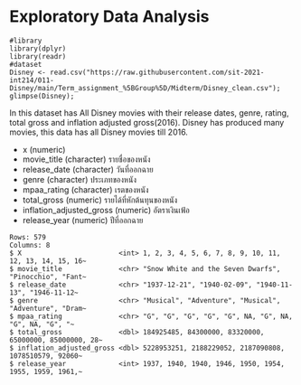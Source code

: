 
# Exploratory Data Analysis


```{R}
#library
library(dplyr)
library(readr)
#dataset
Disney <- read.csv("https://raw.githubusercontent.com/sit-2021-int214/011-Disney/main/Term_assignment_%5BGroup%5D/Midterm/Disney_clean.csv");
glimpse(Disney);
```
In this dataset has All Disney movies with their release dates, genre, rating, total gross and inflation adjusted gross(2016).
Disney has produced many movies, this data has all Disney movies till 2016.
- x (numeric) 
- movie_title (character) รายชื่อของหนัง
- release_date (character) วันที่ออกฉาย
- genre (character) ประเภทของหนัง
- mpaa_rating (character) เรตของหนัง
- total_gross (numeric) รายได้ที่หักต้นทุนของหนัง
- inflation_adjusted_gross (numeric) อัตราเงินเฟ้อ
- release_year (numeric) ปีที่ออกฉาย

```{R}
Rows: 579
Columns: 8
$ X                        <int> 1, 2, 3, 4, 5, 6, 7, 8, 9, 10, 11, 12, 13, 14, 15, 16~
$ movie_title              <chr> "Snow White and the Seven Dwarfs", "Pinocchio", "Fant~
$ release_date             <chr> "1937-12-21", "1940-02-09", "1940-11-13", "1946-11-12~
$ genre                    <chr> "Musical", "Adventure", "Musical", "Adventure", "Dram~
$ mpaa_rating              <chr> "G", "G", "G", "G", "G", NA, "G", NA, "G", NA, "G", "~
$ total_gross              <dbl> 184925485, 84300000, 83320000, 65000000, 85000000, 28~
$ inflation_adjusted_gross <dbl> 5228953251, 2188229052, 2187090808, 1078510579, 92060~
$ release_year             <int> 1937, 1940, 1940, 1946, 1950, 1954, 1955, 1959, 1961,~
```
